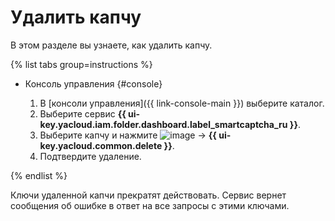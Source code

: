 # Удалить капчу


В этом разделе вы узнаете, как удалить капчу.

{% list tabs group=instructions %}

- Консоль управления {#console}

    1. В [консоли управления]({{ link-console-main }}) выберите каталог.
    1. Выберите сервис **{{ ui-key.yacloud.iam.folder.dashboard.label_smartcaptcha_ru }}**.
    1. Выберите капчу и нажмите ![image](../../_assets/console-icons/ellipsis.svg) → **{{ ui-key.yacloud.common.delete }}**.
    1. Подтвердите удаление.

{% endlist %}

Ключи удаленной капчи прекратят действовать. Сервис вернет сообщения об ошибке в ответ на все запросы с этими ключами.
